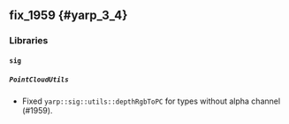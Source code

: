 fix_1959 {#yarp_3_4}
--------

### Libraries

#### `sig`

##### `PointCloudUtils`

* Fixed `yarp::sig::utils::depthRgbToPC` for types without alpha channel
  (#1959).
